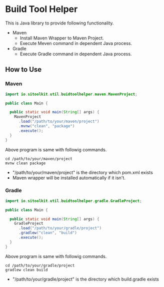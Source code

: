 # Build Tool Helper

This is Java library to provide following functionality.

* Maven
	* Install Maven Wrapper to Maven Project.
	* Execute Meven command in dependent Java process.
* Gradle
	* Execute Gradle command in dependent Java process.
	

## How to Use

### Maven

```java
import io.sitoolkit.util.buidtoolhelper.maven.MavenProject;

public class Main {

  public static void main(String[] args) {
    MavenProject
      .load("/path/to/your/maven/project")
      .mvnw("clean", "package")
      .execute();
  }
}
```

Above program is same with followig commands.

```
cd /path/to/your/maven/project
mvnw clean package
```

* "/path/to/your/maven/project" is the directory which pom.xml exists
* Maven wrapper will be installed automatically if it isn't. 


### Gradle

```java
import io.sitoolkit.util.buidtoolhelper.gradle.GradleProject;

public class Main {

  public static void main(String[] args) {
    GradleProject
      .load("/path/to/your/gradle/project")
      .gradlew("clean", "build")
      .execute();
  }
}
```


Above program is same with followig commands.

```
cd /path/to/your/gradle/project
gradlew clean build
```

* "/path/to/your/gradle/project" is the directory which build.gradle exists
